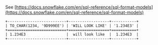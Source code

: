 See [https://docs.snowflake.com/en/sql-reference/sql-format-models](https://docs.snowflake.com/en/sql-reference/sql-format-models)
```
+--------------------------+------------------+-----------+
| TO_CHAR(1234, '9D999EE') | 'WILL LOOK LIKE' | '1.234E3' |
+==========================+==================+===========+
| 1.234E3                  |  will look like  |  1.234E3  |
+--------------------------+------------------+-----------+
```
